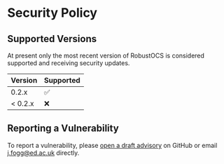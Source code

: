 # Security Policy

## Supported Versions

At present only the most recent version of RobustOCS is considered supported and receiving security updates.

| Version | Supported          |
| ------- | ------------------ |
| 0.2.x   | :white_check_mark: |
| < 0.2.x | :x:                |

## Reporting a Vulnerability

To report a vulnerability, please [open a draft advisory](https://github.com/Foggalong/RobustOCS/security/advisories/new) on GitHub or email <j.fogg@ed.ac.uk> directly.
